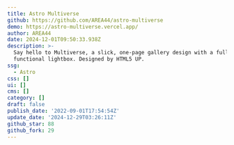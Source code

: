 ```yaml
---
title: Astro Multiverse
github: https://github.com/AREA44/astro-multiverse
demo: https://astro-multiverse.vercel.app/
author: AREA44
date: 2024-12-01T09:50:33.938Z
description: >-
  Say hello to Multiverse, a slick, one-page gallery design with a fully
  functional lightbox. Designed by HTML5 UP.
ssg:
  - Astro
css: []
ui: []
cms: []
category: []
draft: false
publish_date: '2022-09-01T17:54:54Z'
update_date: '2024-12-29T03:26:11Z'
github_star: 88
github_fork: 29
---
```

